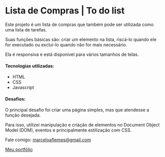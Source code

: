 # Lista de Compras | To do list

Este projeto é um lista de compras que também pode ser utilizada como uma lista de tarefas.

Suas funções básicas são: criar um elemento na lista, riscá-lo quando ele for executado ou excluí-lo quando não for mais necessário.

Ela é responsiva e está disponível para vários tamanhos de telas.

#### Tecnologias utilizadas:
- HTML
- CSS
- Javascript

#### Desafios:

O principal desafio foi criar uma página simples, mas que atendesse a função desejada.

Para isso, utilizei manipulação e criação de elementos no Document Object Model (DOM), eventos e principalmente estilização com CSS.


Fale comigo: marceloaflemes@gmail.com

[Meu portfólio](https://marceloafl.github.io/portfolio/)
